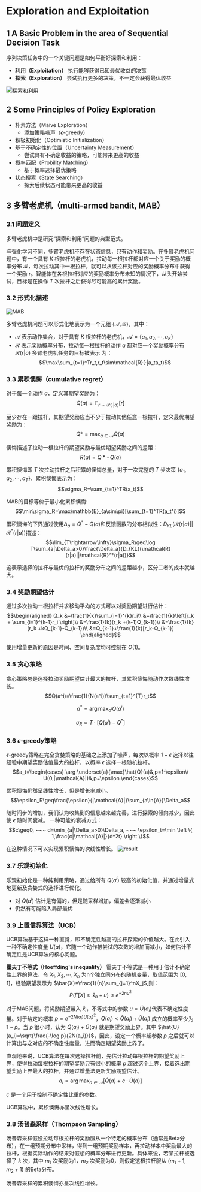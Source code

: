 # Exploration and Exploitation

## 1 A Basic Problem in the area of Sequential Decision Task

序列决策任务中的一个关键问题是如何平衡好探索和利用：

- **利用（Exploitation）** 执行能够获得已知最优收益的决策
- **探索（Exploration）** 尝试执行更多的决策，不一定会获得最优收益

![探索和利用](./image/2.1.png)

## 2 Some Principles of Policy Exploration

- 朴素方法（Maive Exploration）
  - 添加策略噪声（$\epsilon$-greedy）
- 积极初始化（Optimistic Initialization）
- 基于不确定性的位置（Uncertainty Measurement）
  - 尝试具有不确定收益的策略，可能带来更高的收益
- 概率匹配（Probility Matching）
  - 基于概率选择最优策略
- 状态搜索（State Searching）
  - 探索后续状态可能带来更高的收益

## 3 多臂老虎机（multi-armed bandit, MAB）

### 3.1 问题定义

多臂老虎机中是研究“探索和利用”问题的典型范式。

与强化学习不同，多臂老虎机不存在状态信息，只有动作和奖励。在多臂老虎机问题中，有一个具有 $K$ 根拉杆的老虎机，拉动每一根拉杆都对应一个关于奖励的概率分布 $\mathcal{R}$，每次拉动其中一根拉杆，就可以从该拉杆对应的奖励概率分布中获得一个奖励 $r$。智能体在各根拉杆对应的奖励概率分布未知的情况下，从头开始尝试，目标是在操作 $T$ 次拉杆之后获得尽可能高的累计奖励。

### 3.2 形式化描述

![MAB](./image/2.2.png)

多臂老虎机问题可以形式化地表示为一个元组 $\langle \mathcal{A},\mathcal{R} \rangle$，其中：

- $\mathcal{A}$ 表示动作集合，对于具有 $K$ 根拉杆的老虎机，$\mathcal{A}=\{a_1,a_2,\dotsb,a_K \}$
- $\mathcal{R}$ 表示奖励概率分布，拉动每一根拉杆的动作 $a$ 都对应一个奖励概率分布 $\mathcal{R}(r|a)$
多臂老虎机任务的目标被表示
为：
$$\max\sum_{t=1}^Tr_t,r_t\sim\mathcal{R}(·|a_ta_t)$$

### 3.3 累积懊悔（cumulative regret）

对于每一个动作 $a$，定义其期望奖励为：
$$Q(a)=\mathbb{E}_{r \sim \mathcal{R}(·|a)}[r]$$

至少存在一跟拉杆，其期望奖励应当不少于拉动其他任意一根拉杆，定义最优期望奖励为：
$$Q*=\max_{a\in\mathcal{A}}Q(a)$$

懊悔描述了拉动一根拉杆的期望奖励与最优期望奖励之间的差距：
$$R(a)=Q*-Q(a)$$

累积懊悔即 $T$ 次拉动拉杆之后积累的懊悔总量，对于一次完整的 $T$ 步决策 $\{a_1,a_2,\dotsb,a_T \}$，累积懊悔表示为：
$$\sigma_R=\sum_{t=1}^TR(a_t)$$

MAB的目标等价于最小化累积懊悔:
$$\min\sigma_R=\max\mathbb{E}_{a\sim\pi}[\sum_{t=1}^TR(a_t^i)]$$

累积懊悔的下界通过使用$\Delta_a=Q^*-Q(a)$和反馈函数的分布相似性：$D_{KL}(\mathcal{R}(r|a)||\mathcal{R}^*(r|a))$描述：
$$\lim_{T\rightarrow\infty}\sigma_R\geq\log T\sum_{a|\Delta_a>0}\frac{\Delta_a}{D_{KL}(\mathcal{R}(r|a)||\mathcal{R}^*(r|a))}$$

这表示选择的拉杆与最优的拉杆的奖励分布之间的差距越小，区分二者的成本就越大。

### 3.4 奖励期望估计

通过多次拉动一根拉杆并求移动平均的方式可以对奖励期望进行估计：
$$\begin{aligned}
    Q_k &=\frac{1}{k}\sum_{i=1}^{k}r_i\\
        &=\frac{1}{k}\left[r_k + \sum_{i=1}^{k-1}r_i \right]\\
        &=\frac{1}{k}(r_k +(k-1)Q_{k-1})\\
        &=\frac{1}{k}(r_k +kQ_{k-1}-Q_{k-1})\\
        &=Q_{k-1}+\frac{1}{k}[r_k-Q_{k-1}]
\end{aligned}$$

使用增量更新的原因是时间、空间复杂度均可控制在 $O(1)$。

### 3.5 贪心策略

贪心策略总是选择拉动奖励期望估计最大的拉杆，其累积懊悔随动作次数线性增长。
$$Q(a^i)=\frac{1}{N(a^i)}\sum_{t=1}^{T}r_t$$

$$a^*=\arg \max_{a^i}Q(a^i)$$

$$\sigma_R\propto T·[Q(a^i)-Q^*]$$

### 3.6 $\epsilon$-greedy策略

$\epsilon$-greedy策略在完全贪婪策略的基础之上添加了噪声，每次以概率 $1-\epsilon$ 选择以往经验中期望奖励估值最大的拉杆，以概率 $\epsilon$ 选择一根随机拉杆。
$$a_t=\begin{cases}
    \arg \underset{a}{\max}\hat{Q}(a)&,p=1-\epsilon\\
    U(0,|\mathcal{A}|)&,p=\epsilon
\end{cases}$$

累积懊悔仍然呈线性增长，但是增长率减小。
$$\epsilon_R\geq\frac{\epsilon}{|\mathcal{A}|}\sum_{a\in{A}}\Delta_a$$

随时间步的增加，我们认为收集到的信息越来越完善，进行探索的倾向减少，因此使 $\epsilon$ 随时间衰减。
一种可能的衰减方式：
$$c\geq0, ~~~ d=\min_{a|\Delta_a>0}\Delta_a, ~~~ \epsilon_t=\min \left \{ 1,\frac{c|\mathcal{A}|}{d^2t} \right \}$$

在这种情况下可以实现累积懊悔的次线性增长。
![result](./image/2.3.png)

### 3.7 乐观初始化

乐观初始化是一种纯利用策略，通过给所有 $Q(a^i)$ 较高的初始化值，并通过增量式地更新及贪婪式的选择进行优化。

- 对 $Q(a^i)$ 估计是有偏的，但是随采样增加，偏差会逐渐减小
- 仍然有可能陷入局部最优

### 3.9 上置信界算法（UCB）

UCB算法基于这样一种直觉，即不确定性越高的拉杆探索的价值越大。在此引入一种不确定性度量 $U(a)$，它随一个动作被尝试的次数的增加而减小，如何估计不确定性是UCB算法的核心问题。

**霍夫丁不等式（Hoeffding's inequality）** 霍夫丁不等式是一种用于估计不确定性上界的算法，令 $X_1,X_2,\dotsb,X_n$ 为n个独立同分布的随机变量，取值范围为 $[0,1]$，经验期望表示为 $\bar{X}=\frac{1}{n}\sum_{j=1}^nX_j$,则：
$$P(E[X]\geq\bar{x}_n+u)\leq e^{-2nu^2}$$

对于MAB问题，将奖励期望带入 $\bar{x}_i$，不等式中的参数 $u=\hat{U}(a_i)$代表不确定性度量。对于给定的概率 $p=e^{-2N(a_i)U(a_i)^2}$，$Q(a_i)<\hat{Q}(a_i)+\hat{U}(a_i)$ 成立的概率至少为 $1-p$。当 $p$ 很小时，认为 $\hat{Q}(a_i)+\hat{U}(a_i)$ 就是期望奖励上界。其中 $\hat{U}(a_i)=\sqrt{\frac{-\log p}{2N(a_i)}}$，因此，设定一个概率超参数 $p$ 之后就可以计算出与之对应的不确定性度量，进而确定期望奖励上界了。

直观地来说，UCB算法在每次选择拉杆前，先估计拉动每根拉杆的期望奖励上界，使得拉动每根拉杆的期望奖励只有很小的概率 $p$ 超过这个上界，接着选出期望奖励上界最大的拉杆，并通过增量法更新奖励期望估计。
$$a_i=\arg \max_{a\in\mathcal{A}}[\hat{Q}(a)+c·\hat{U}(a)]$$

$c$ 是一个用于控制不确定性比重的参数。

UCB算法中，累积懊悔亦呈次线性增长。

### 3.8 汤普森采样（Thompson Sampling）

汤普森采样假设拉动每根拉杆的奖励服从一个特定的概率分布（通常是Beta分布），在一组预期分布中采样，得到一组预期奖励样本，再拉动样本中奖励最大的拉杆，根据实际动作的结果对假想的概率分布进行更新。具体来说，若某拉杆被选择了 $k$ 次，其中 $m_1$ 次奖励为1，$m_2$ 次奖励为0，则假定这根拉杆服从 $(m_1+1, m_2+1)$ 的Beta分布。

汤普森采样的累积懊悔亦呈次线性增长。

